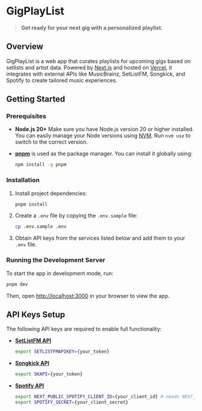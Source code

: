 # GigPlayList

> **Get ready for your next gig with a personalized playlist.**

## Overview

GigPlayList is a web app that curates playlists for upcoming gigs based on setlists and artist data. Powered by [Next.js](https://nextjs.org/) and hosted on [Vercel](https://vercel.com/), it integrates with external APIs like MusicBrainz, SetListFM, Songkick, and Spotify to create tailored music experiences.

## Getting Started

### Prerequisites

- **Node.js 20+**
  Make sure you have Node.js version 20 or higher installed. You can easily manage your Node versions using [NVM](https://github.com/nvm-sh/nvm).
  Run `nvm use` to switch to the correct version.

- [**pnpm**](https://pnpm.io/)
  is used as the package manager. You can install it globally using:

  ```bash
  npm install -g pnpm
  ```

### Installation

1. Install project dependencies:

   ```bash
   pnpm install
   ```

2. Create a `.env` file by copying the `.env.sample` file:

   ```bash
   cp .env.sample .env
   ```

3. Obtain API keys from the services listed below and add them to your `.env` file.

### Running the Development Server

To start the app in development mode, run:

```bash
pnpm dev
```

Then, open [http://localhost:3000](http://localhost:3000) in your browser to view the app.

## API Keys Setup

The following API keys are required to enable full functionality:

- **[SetListFM API](https://api.setlist.fm/docs/1.0/index.html)**

  ```bash
  export SETLISTFMAPIKEY={your_token}
  ```

- **[Songkick API](https://www.songkick.com/api_key_requests/new)**

  ```bash
  export SKAPI={your_token}
  ```

- **[Spotify API](https://developer.spotify.com)**

  ```bash
  export NEXT_PUBLIC_SPOTIFY_CLIENT_ID={your_client_id} # needs NEXT_PUBLIC as it needs to be accessed to the client
  export SPOTIFY_SECRET={your_client_secret}
  ```

